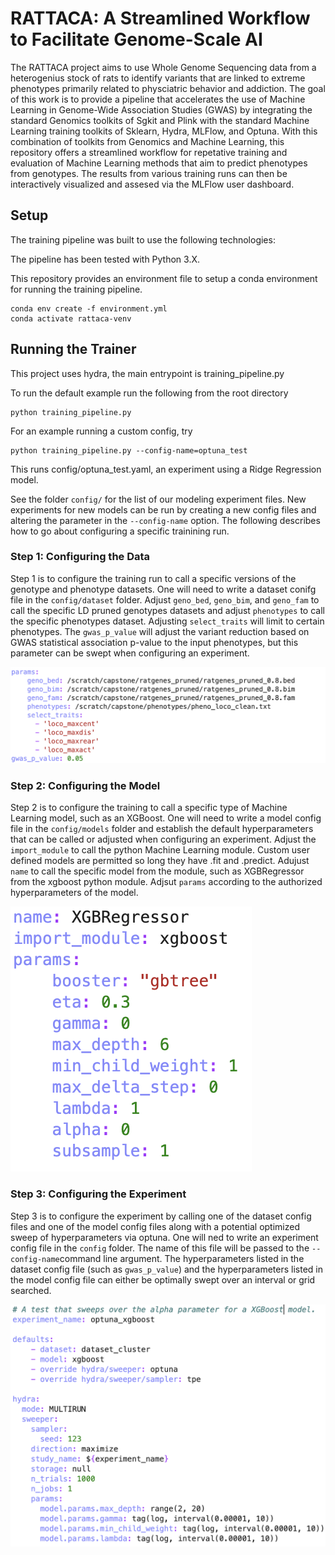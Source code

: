 # RATTACA: A Streamlined Workflow to Facilitate Genome-Scale AI
The RATTACA project aims to use Whole Genome Sequencing data from a heterogenius stock of rats to identify variants that are linked to extreme phenotypes primarily related to physciatric behavior and addiction. The goal of this work is to provide a pipeline that accelerates the use of Machine Learning in Genome-Wide Association Studies (GWAS) by integrating the standard Genomics toolkits of Sgkit and Plink with the standard Machine Learning training toolkits of Sklearn, Hydra, MLFlow, and Optuna.  With this combination of toolkits from Genomics and Machine Learning, this repository offers a streamlined workflow for repetative training and evaluation of Machine Learning methods that aim to predict phenotypes from genotypes.  The results from various training runs can then be interactively visualized and assesed via the MLFlow user dashboard.

## Setup

The training pipeline was built to use the following technologies:

<!-- table of requirements -->

The pipeline has been tested with Python 3.X. <!-- add python versions that work -->

This repository provides an environment file to setup a conda environment for running the training pipeline.

```
conda env create -f environment.yml
conda activate rattaca-venv
```

## Running the Trainer

This project uses hydra, the main entrypoint is training_pipeline.py

To run the default example run the following from the root directory

```
python training_pipeline.py
```

For an example running a custom config, try 

```
python training_pipeline.py --config-name=optuna_test
```
This runs config/optuna_test.yaml, an experiment using a Ridge Regression model.

See the folder `config/` for the list of our modeling experiment files. New experiments for new models can be run by creating a new config files and altering the parameter in the `--config-name` option.  The following describes how to go about configuring a specific trainining run.

### Step 1: Configuring the Data

Step 1 is to configure the training run to call a specific versions of the genotype and phenotype datasets. One will need to write a dataset conifg file in the `config/dataset` folder.  Adjust `geno_bed`, `geno_bim`, and `geno_fam` to call the specific LD pruned genotypes datasets and adjust `phenotypes` to call the specific phenotypes dataset.  Adjusting `select_traits` will limit to certain phenotypes. The `gwas_p_value` will adjust the variant reduction based on GWAS statistical association p-value to the input phenotypes, but this parameter can be swept when configuring an experiment.

![Alt text](screenshots/data_configure.png?raw=true?width="400"?height="200")

### Step 2: Configuring the Model

Step 2 is to configure the training to call a specific type of Machine Learning model, such as an XGBoost. One will need to write a model config file in the `config/models` folder and establish the default hyperparameters that can be called or adjusted when configuring an experiment.  Adjust the `import_module` to call the python Machine Learning module.  Custom user defined models are permitted so long they have .fit and .predict.  Adujust `name` to call the specific model from the module, such as XGBRegressor from the xgboost python module.  Adjsut `params` according to the authorized hyperparameters of the model.

![Alt text](screenshots/model_configure.png?raw=true)

### Step 3: Configuring the Experiment

Step 3 is to configure the experiment by calling one of the dataset config files and one of the model config files along with a potential optimized sweep of hyperparameters via optuna.  One will ned to write an experiment config file in the `config` folder.  The name of this file will be passed to the `--config-name`command line argument.  The hyperparameters listed in the dataset config file (such as `gwas_p_value`) and the hyperparameters listed in the model config file can either be optimally swept over an interval or grid searched.

![Alt text](screenshots/experiment_configure.png?raw=true)







